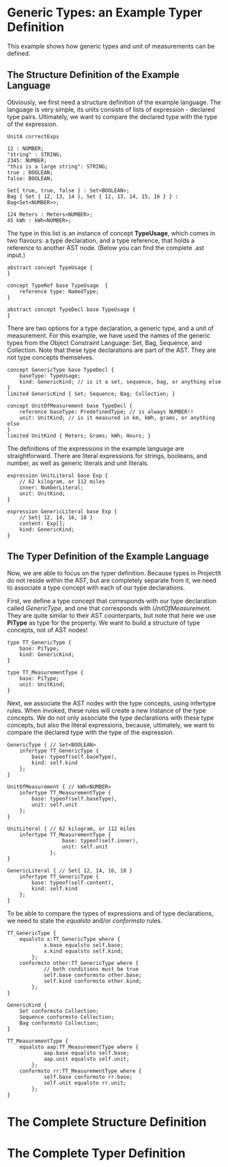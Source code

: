 # Generic Types: an Example Typer Definition

This example shows how generic types and unit of measurements can be defined.

## The Structure Definition of the Example Language
Obviously, we first need a structure definition of the example language. The language is very simple,
its units consists of lists of expression - declared type pairs. Ultimately, we want to compare the declared 
type with the type of the expression.

```text
UnitA correctExps

12 : NUMBER;
"string" : STRING;
2345: NUMBER;
"this is a large string": STRING;
true : BOOLEAN;
false: BOOLEAN;

Set{ true, true, false } : Set<BOOLEAN>;
Bag { Set { 12, 13, 14 }, Set { 12, 13, 14, 15, 16 } } : Bag<Set<NUMBER>>;

124 Meters : Meters<NUMBER>;
45 kWh : kWh<NUMBER>;
```

The type in this list is an instance of concept **TypeUsage**, which comes in two flavours: a type declaration,
and a type reference, that holds a reference to another AST node. (Below you can find the complete .ast input.)

```text
abstract concept TypeUsage {
}

concept TypeRef base TypeUsage  {
	reference type: NamedType;
}

abstract concept TypeDecl base TypeUsage {
}
```

There are two options for a type declaration, a generic type, and a unit of measurement. For this example,
we have used the names of the generic types from the Object Constraint Language: Set, Bag, Sequence, and Collection.
Note that these type declarations are part of the AST. They are not type concepts themselves.

```text
concept GenericType base TypeDecl {
    baseType: TypeUsage;
    kind: GenericKind; // is it a set, sequence, bag, or anything else
}
limited GenericKind { Set; Sequence; Bag; Collection; }

concept UnitOfMeasurement base TypeDecl {
    reference baseType: PredefinedType; // is always NUMBER!!
    unit: UnitKind; // is it measured in km, kWh, grams, or anything else
}
limited UnitKind { Meters; Grams; kWh; Hours; }
```

The definitions of the expressions in the example language are straightforward. There are literal expressions for
strings, booleans, and number, as well as generic literals and unit literals.

```text
expression UnitLiteral base Exp {
    // 62 kilogram, or 112 miles
    inner: NumberLiteral;
    unit: UnitKind;
}

expression GenericLiteral base Exp {
    // Set{ 12, 14, 16, 18 }
    content: Exp[];
    kind: GenericKind;
}
```

## The Typer Definition of the Example Language

Now, we are able to focus on the typer definition. Because types in ProjectIt do not reside within the AST, 
but are completely separate from it, we need to associate a type concept with each of our type declarations.

First, we define a type concept that corresponds 
with our type declaration called *GenericType*, and one that corresponds with *UnitOfMeasurement*. 
They are quite similar to their AST counterparts, but note that here we use **PiType** as type for the property. 
We want to build a structure of type concepts, not of AST nodes!

```text
type TT_GenericType {
    base: PiType;
    kind: GenericKind;
}

type TT_MeasurementType {
    base: PiType;
    unit: UnitKind;
}
```

Next, we associate the AST nodes with the type concepts, using infertype rules. When invoked, these rules will create a new instance of 
the type concepts. We do not only associate the type declarations with these type concepts, but also the literal expressions, because, 
ultimately, we want to compare the declared type with the type of the expression. 

```text
GenericType { // Set<BOOLEAN>
    infertype TT_GenericType {
        base: typeof(self.baseType),
        kind: self.kind
    };
}

UnitOfMeasurement { // kWh<NUMBER>
    infertype TT_MeasurementType {
        base: typeof(self.baseType),
        unit: self.unit
    };
}

UnitLiteral { // 62 kilogram, or 112 miles
    infertype TT_MeasurementType {
                  base: typeof(self.inner),
                  unit: self.unit
              };
}

GenericLiteral { // Set{ 12, 14, 16, 18 }
    infertype TT_GenericType {
        base: typeof(self.content),
        kind: self.kind
    };
}
```

To be able to compare the types of expressions and of type declarations, 
we need to state the *equalsto* and/or *conformsto* rules.

```text
TT_GenericType {
    equalsto x:TT_GenericType where {
            x.base equalsto self.base;
            x.kind equalsto self.kind;
        };
    conformsto other:TT_GenericType where {
            // both conditions must be true
            self.base conformsto other.base;
            self.kind conformsto other.kind;
        };
}

GenericKind {
    Set conformsto Collection;
    Sequence conformsto Collection;
    Bag conformsto Collection;
}

TT_MeasurementType {
    equalsto aap:TT_MeasurementType where {
            aap.base equalsto self.base;
            aap.unit equalsto self.unit;
        };
    conformsto rr:TT_MeasurementType where {
            self.base conformsto rr.base;
            self.unit equalsto rr.unit;
        };
}
```

# The Complete Structure Definition

# The Complete Typer Definition
